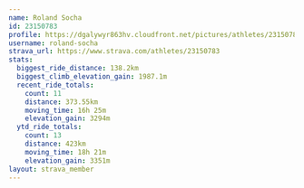 ```yaml
---
name: Roland Socha
id: 23150783
profile: https://dgalywyr863hv.cloudfront.net/pictures/athletes/23150783/14745672/4/large.jpg
username: roland-socha
strava_url: https://www.strava.com/athletes/23150783
stats:
  biggest_ride_distance: 138.2km
  biggest_climb_elevation_gain: 1987.1m
  recent_ride_totals:
    count: 11
    distance: 373.55km
    moving_time: 16h 25m
    elevation_gain: 3294m
  ytd_ride_totals:
    count: 13
    distance: 423km
    moving_time: 18h 21m
    elevation_gain: 3351m
layout: strava_member
--- 
```

